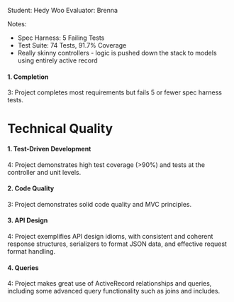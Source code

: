 
Student: Hedy Woo
Evaluator: Brenna

Notes:
  - Spec Harness:   5 Failing Tests
  - Test Suite:     74 Tests, 91.7% Coverage
  - Really skinny controllers - logic is pushed down the stack to models using entirely active record

#### 1. Completion

3: Project completes most requirements but fails 5 or fewer spec harness tests.  

# Technical Quality

#### 1. Test-Driven Development

4: Project demonstrates high test coverage (>90%) and tests at the controller and unit levels.  

#### 2. Code Quality

3: Project demonstrates solid code quality and MVC principles.  

#### 3. API Design  

4: Project exemplifies API design idioms, with consistent and coherent response structures, serializers to format JSON data, and effective request format handling.  

#### 4. Queries

4: Project makes great use of ActiveRecord relationships and queries, including some advanced query functionality such as joins and includes.  

